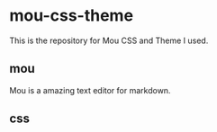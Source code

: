 mou-css-theme
=============

This is the repository for Mou CSS and Theme I used.

mou
---
Mou is a amazing text editor for markdown. 

css
---


